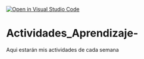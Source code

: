 [![Open in Visual Studio Code](https://classroom.github.com/assets/open-in-vscode-c66648af7eb3fe8bc4f294546bfd86ef473780cde1dea487d3c4ff354943c9ae.svg)](https://classroom.github.com/online_ide?assignment_repo_id=8478662&assignment_repo_type=AssignmentRepo)
# Actividades_Aprendizaje-
Aqui estarán mis actividades de cada semana
